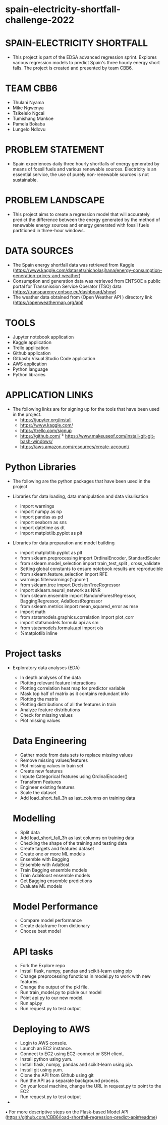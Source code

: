 # spain-electricity-shortfall-challenge-2022
# SPAIN-ELECTRICITY SHORTFALL
* This project is part of the EDSA advanced regression sprint. Explores various regression models to predict Spain's three hourly energy short falls. The project is created and presented by team CBB6.

# TEAM CBB6
  * Thulani Nyama
  * Mike Ngwenya
  * Tsikelelo Ngcai
  * Tumishang Mankoe
  * Pamela Bokaba
  * Lungelo Ndlovu
	

# PROBLEM STATEMENT
*	Spain experiences daily three hourly shortfalls of energy generated by means of fossil fuels and various renewable sources. Electricity is an essential service, the use of purely non-renewable sources is not sustainable.
# PROBLEM LANDSCAPE
*	This project aims to create a regression model that will accurately predict the difference between the energy generated by the method of renewable energy sources and energy generated with fossil fuels partitioned in three-hour windows.
# DATA SOURCES
*	The Spain energy shortfall data was retrieved  from Kaggle (https://www.kaggle.com/datasets/nicholasjhana/energy-consumption-generation-prices-and-weather)  
*	Consumption and generation data was retrieved from ENTSOE a public portal for Transmission Service Operator (TSO) data (https://transparency.entsoe.eu/dashboard/show)
*	 The weather data obtained from (Open Weather API ) directory link (https://openweathermap.org/api) 


# TOOLS
*	Jupyter notebook application
*	Kaggle application
*	Trello application
*	Github application
*	Gitbash/ Visual Studio Code application
*	AWS application
*	Python language
*	Python libraries 
# APPLICATION LINKS 
* The following links are for signing up for the tools that have been used in the project.
    *	https://jupyter.org/install
    * https://www.kaggle.com/
    *	https://trello.com/signup
    *	https://github.com/
	  * https://www.makeuseof.com/install-git-git-bash-windows/
    *	https://aws.amazon.com/resources/create-account/
# Python Libraries
*	The following are the python packages that have been used in the project
*	Libraries for data loading, data manipulation and data visulisation
    * import warnings
    * import numpy as np
    * import pandas as pd
    * import seaborn as sns 
    * import datetime as dt
    * import matplotlib.pyplot as plt

 * Libraries for data preparation and model building
    * import matplotlib.pyplot as plt
    * from sklearn.preprocessing import OrdinalEncoder, StandardScaler
    * from sklearn.model_selection import train_test_split , cross_validate
    * Setting global constants to ensure notebook results are reproducible
    * from sklearn.feature_selection import RFE
    * warnings.filterwarnings('ignore')
    * from sklearn.tree import DecisionTreeRegressor
    * import sklearn.neural_network as NNR
    * from sklearn.ensemble import RandomForestRegressor, BaggingRegressor, AdaBoostRegressor
    * from sklearn.metrics import mean_squared_error as mse
    * import math
    * from statsmodels.graphics.correlation import plot_corr
    * import statsmodels.formula.api as sm
    *	from statsmodels.formula.api import ols
	  *  %matplotlib inline
    
# Project tasks
*	Exploratory data analyses (EDA)
    * In depth analyses of the data
    * Plotting relevant feature interactions
    * Plotting correlation heat map for predictor variable
    * Mask top half of matrix as it contains redundant info
    * Plotting the matrix
    * Plotting distributions of all the features in train
    * Analyze  feature distributions
    * Check for missing values
    * Plot missing values
    
	# Data Engineering
    * Gather mode from  data sets to replace missing values
    * Remove missing values/features
    * Plot missing values in train set
    * Create new features
    * Impute Categorical features using OrdinalEncoder()
    * Transform Features
    * Engineer existing features
    * Scale the dataset
    * Add load_short_fall_3h as last_columns on training data
    
	# Modelling
    * Split data
    * Add load_short_fall_3h as last columns on training data
    * Checking the shape of the training and testing data
    * Create targets and features dataset
    * Create one or more ML models
    * Ensemble with Bagging
    * Ensemble with AdaBost
    * Train Bagging ensemble models
    * Train AdaBoost ensemble models
    * Get Bagging ensemble predictions
    * Evaluate  ML models
   
	# Model Performance
    * Compare model performance
    * Create dataframe from dictionary
    * Choose best model
  
	# API tasks
    * Fork the Explore repo
    * Install flask, numpy, pandas and scikit-learn using pip
    * Change preprocessing functions in model.py to work with new features. 
    * Change the output of the pkl file.
    * Run train_model.py to pickle our model
    * Point api.py to our new model.
    *  Run api.py
    * Run request.py to test output
    
	# Deploying to AWS
    * Login to AWS console.
    * Launch an EC2 instance.
    * Connect to EC2 using EC2-connect or SSH client.
    * Install python using yum.
    * Install flask, numpy, pandas and scikit-learn using pip.
    * Install git using yum.
    * Clone the API from Github using git
    * Run the API as a separate background process.
    * On your local machine, change the URL in request.py to point to the EC2
    * Run request.py to test output
  *
  
	 
•	For more descriptive  steps on the Flask-based Model API  (https://github.com/CBB6/load-shortfall-regression-predict-api#readme) 


	

